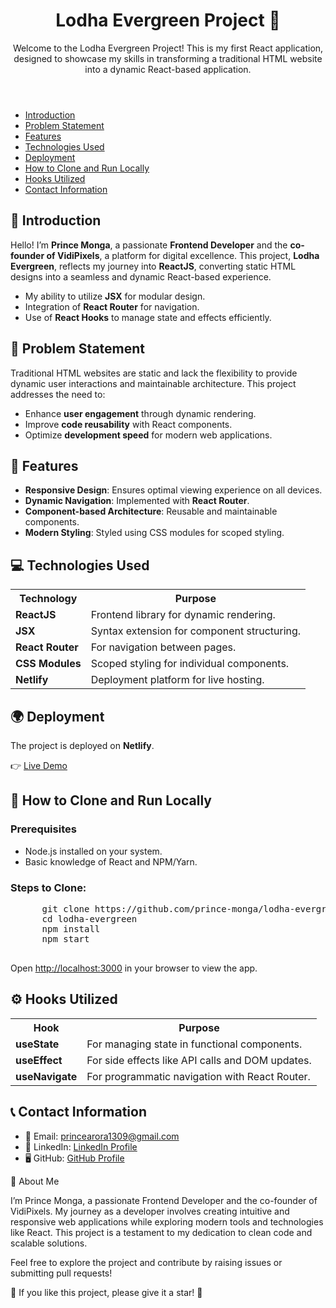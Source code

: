 <!DOCTYPE html>
<html lang="en">
<head>
  <meta charset="UTF-8">
  <meta name="viewport" content="width=device-width, initial-scale=1.0">
  <link rel="stylesheet" href="https://cdnjs.cloudflare.com/ajax/libs/font-awesome/6.0.0-beta3/css/all.min.css">
  <link rel="stylesheet" href="styles.css">
</head>
<body>
  <header>
    <h1>Lodha Evergreen Project 🌿</h1>
    <p>Welcome to the Lodha Evergreen Project! This is my first React application, designed to showcase my skills in transforming a traditional HTML website into a dynamic React-based application.</p>
  </header>

  <nav>
    <ul>
      <li><a href="#introduction">Introduction</a></li>
      <li><a href="#problem-statement">Problem Statement</a></li>
      <li><a href="#features">Features</a></li>
      <li><a href="#technologies-used">Technologies Used</a></li>
      <li><a href="#deployment">Deployment</a></li>
      <li><a href="#how-to-clone-and-run-locally">How to Clone and Run Locally</a></li>
      <li><a href="#hooks-utilized">Hooks Utilized</a></li>
      <li><a href="#contact-information">Contact Information</a></li>
    </ul>
  </nav>

  <section id="introduction">
    <h2>🔰 Introduction</h2>
    <p>Hello! I’m <strong>Prince Monga</strong>, a passionate <strong>Frontend Developer</strong> and the <strong>co-founder of VidiPixels</strong>, a platform for digital excellence. This project, <strong>Lodha Evergreen</strong>, reflects my journey into <strong>ReactJS</strong>, converting static HTML designs into a seamless and dynamic React-based experience.</p>
    <ul>
      <li>My ability to utilize <strong>JSX</strong> for modular design.</li>
      <li>Integration of <strong>React Router</strong> for navigation.</li>
      <li>Use of <strong>React Hooks</strong> to manage state and effects efficiently.</li>
    </ul>
  </section>

  <section id="problem-statement">
    <h2>🚩 Problem Statement</h2>
    <p>Traditional HTML websites are static and lack the flexibility to provide dynamic user interactions and maintainable architecture. This project addresses the need to:</p>
    <ul>
      <li>Enhance <strong>user engagement</strong> through dynamic rendering.</li>
      <li>Improve <strong>code reusability</strong> with React components.</li>
      <li>Optimize <strong>development speed</strong> for modern web applications.</li>
    </ul>
  </section>

  <section id="features">
    <h2>🚀 Features</h2>
    <ul>
      <li><strong>Responsive Design</strong>: Ensures optimal viewing experience on all devices.</li>
      <li><strong>Dynamic Navigation</strong>: Implemented with <strong>React Router</strong>.</li>
      <li><strong>Component-based Architecture</strong>: Reusable and maintainable components.</li>
      <li><strong>Modern Styling</strong>: Styled using CSS modules for scoped styling.</li>
    </ul>
  </section>

  <section id="technologies-used">
    <h2>💻 Technologies Used</h2>
    <table>
      <tr>
        <th>Technology</th>
        <th>Purpose</th>
      </tr>
      <tr>
        <td><strong>ReactJS</strong></td>
        <td>Frontend library for dynamic rendering.</td>
      </tr>
      <tr>
        <td><strong>JSX</strong></td>
        <td>Syntax extension for component structuring.</td>
      </tr>
      <tr>
        <td><strong>React Router</strong></td>
        <td>For navigation between pages.</td>
      </tr>
      <tr>
        <td><strong>CSS Modules</strong></td>
        <td>Scoped styling for individual components.</td>
      </tr>
      <tr>
        <td><strong>Netlify</strong></td>
        <td>Deployment platform for live hosting.</td>
      </tr>
    </table>
  </section>

  <section id="deployment">
    <h2>🌍 Deployment</h2>
    <p>The project is deployed on <strong>Netlify</strong>.</p>
    <p>👉 <a href="https://lodha-evergreen.netlify.app" target="_blank">Live Demo</a></p>
  </section>

  <section id="how-to-clone-and-run-locally">
    <h2>📂 How to Clone and Run Locally</h2>
    <h3>Prerequisites</h3>
    <ul>
      <li>Node.js installed on your system.</li>
      <li>Basic knowledge of React and NPM/Yarn.</li>
    </ul>
    <h3>Steps to Clone:</h3>
    <pre>
      git clone https://github.com/prince-monga/lodha-evergreen.git
      cd lodha-evergreen
      npm install
      npm start
    </pre>
    <p>Open <a href="http://localhost:3000" target="_blank">http://localhost:3000</a> in your browser to view the app.</p>
  </section>

  <section id="hooks-utilized">
    <h2>⚙️ Hooks Utilized</h2>
    <table>
      <tr>
        <th>Hook</th>
        <th>Purpose</th>
      </tr>
      <tr>
        <td><strong>useState</strong></td>
        <td>For managing state in functional components.</td>
      </tr>
      <tr>
        <td><strong>useEffect</strong></td>
        <td>For side effects like API calls and DOM updates.</td>
      </tr>
      <tr>
        <td><strong>useNavigate</strong></td>
        <td>For programmatic navigation with React Router.</td>
      </tr>
    </table>
  </section>

  <section id="contact-information">
    <h2>📞 Contact Information</h2>
    <ul>
      <li>📧 Email: <a href="mailto:princearora1309@gmail.com"><i class="fas fa-envelope"></i> princearora1309@gmail.com</a></li>
      <li>💼 LinkedIn: <a href="https://www.linkedin.com/in/prince-monga-/"><i class="fab fa-linkedin"></i> LinkedIn Profile</a></li>
      <li>🖥️ GitHub: <a href="https://github.com/prince-monga"><i class="fab fa-github"></i> GitHub Profile</a></li>
    </ul>
  </section>

  <footer>
    <p>👋 About Me</p>
    <p>I’m Prince Monga, a passionate Frontend Developer and the co-founder of VidiPixels. My journey as a developer involves creating intuitive and responsive web applications while exploring modern tools and technologies like React. This project is a testament to my dedication to clean code and scalable solutions.</p>
    <p>Feel free to explore the project and contribute by raising issues or submitting pull requests!</p>
    <p>🌟 If you like this project, please give it a star! 🌟</p>
  </footer>
</body>
</html>
